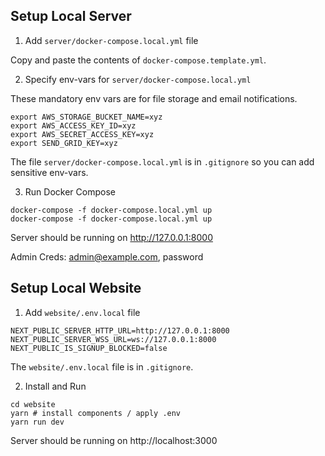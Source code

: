 ## Setup Local Server

1. Add `server/docker-compose.local.yml` file

Copy and paste the contents of `docker-compose.template.yml`.

2. Specify env-vars for `server/docker-compose.local.yml`

These mandatory env vars are for file storage and email notifications.

```
export AWS_STORAGE_BUCKET_NAME=xyz
export AWS_ACCESS_KEY_ID=xyz
export AWS_SECRET_ACCESS_KEY=xyz
export SEND_GRID_KEY=xyz
```

The file `server/docker-compose.local.yml` is in `.gitignore` so you can add sensitive env-vars.

3. Run Docker Compose

```
docker-compose -f docker-compose.local.yml up
docker-compose -f docker-compose.local.yml up
```

Server should be running on http://127.0.0.1:8000

Admin Creds: admin@example.com, password

## Setup Local Website

1. Add `website/.env.local` file

```
NEXT_PUBLIC_SERVER_HTTP_URL=http://127.0.0.1:8000
NEXT_PUBLIC_SERVER_WSS_URL=ws://127.0.0.1:8000
NEXT_PUBLIC_IS_SIGNUP_BLOCKED=false
```

The `website/.env.local` file is in `.gitignore`.

2. Install and Run

```
cd website
yarn # install components / apply .env
yarn run dev
```

Server should be running on http://localhost:3000
